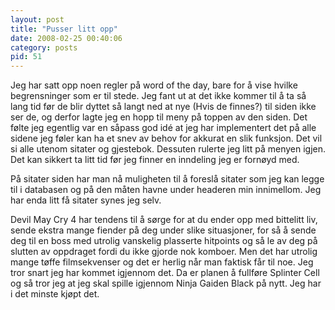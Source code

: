 ```yaml
---
layout: post
title: "Pusser litt opp"
date: 2008-02-25 00:40:06
category: posts
pid: 51
---
```

Jeg har satt opp noen regler på word of the day, bare for å vise hvilke begrensninger som er til stede. Jeg fant ut at det ikke kommer til å ta så lang tid før de blir dyttet så langt ned at nye (Hvis de finnes?) til siden ikke ser de, og derfor lagte jeg en hopp til meny på toppen av den siden. Det følte jeg egentlig var en såpass god idé at jeg har implementert det på alle sidene jeg føler kan ha et snev av behov for akkurat en slik funksjon. Det vil si alle utenom sitater og gjestebok. Dessuten rulerte jeg litt på menyen igjen. Det kan sikkert ta litt tid før jeg finner en inndeling jeg er fornøyd med.

På sitater siden har man nå muligheten til å foreslå sitater som jeg kan legge til i databasen og på den måten havne under headeren min innimellom. Jeg har enda litt få sitater synes jeg selv.

Devil May Cry 4 har tendens til å sørge for at du ender opp med bittelitt liv, sende ekstra mange fiender på deg under slike situasjoner, for så å sende deg til en boss med utrolig vanskelig plasserte hitpoints og så le av deg på slutten av oppdraget fordi du ikke gjorde nok komboer. Men det har utrolig mange tøffe filmsekvenser og det er herlig når man faktisk får til noe. Jeg tror snart jeg har kommet igjennom det. Da er planen å fullføre Splinter Cell og så tror jeg at jeg skal spille igjennom Ninja Gaiden Black på nytt. Jeg har i det minste kjøpt det.
